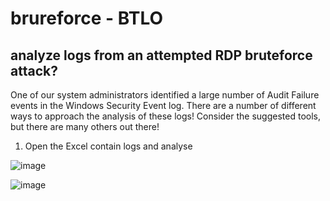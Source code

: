 # brureforce - BTLO
## analyze logs from an attempted RDP bruteforce attack?

One of our system administrators identified a large number of Audit Failure events in the Windows Security Event log.
There are a number of different ways to approach the analysis of these logs! Consider the suggested tools, but there are many others out there!

1. Open the Excel contain logs and analyse

![image](https://github.com/George-1100/brureforce/assets/76154087/34cc2c6b-acc6-4d85-9093-f8b8c02f7514)

![image](https://github.com/George-1100/brureforce/assets/76154087/bd90c59d-ab73-4f8e-bf2a-7b7621ee5568)

